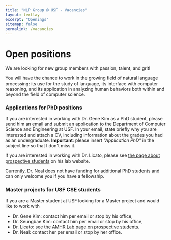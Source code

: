 ```yaml
---
title: "NLP Group @ USF - Vacancies"
layout: textlay
excerpt: "Openings"
sitemap: false
permalink: /vacancies
---
```


# Open positions

We are looking for new group members with passion, talent, and grit!

You will have the chance to work in the growing field of natural language processing: its use for the study of language, its interface with computer reasoning, and its application in analyzing human behaviors both within and beyond the field of computer science. 

### Applications for PhD positions
If you are interested in working with Dr. Gene Kim as a PhD student, please send him an [email](mailto:genekim@usf.edu) and submit an application to the Department of Computer Science and Engineering at USF. In your email, state briefly why you are interested and attach a CV, including information about the grades you had as an undergraduate. **Important**: please insert _"Application PhD"_ in the subject line so that I don't miss it.

If you are interested in working with Dr. Licato, please see [the page about prospective students](https://sites.google.com/view/amhr/people/prospective-students) on his lab website.

Currently, Dr. Neal does not have funding for additional PhD students and can only welcome you if you have a fellowship.

### Master projects for USF CSE students
If you are a Master student at USF looking for a Master project and would like to work with
- Dr. Gene Kim: contact him per email or stop by his office,
- Dr. Seungbae Kim: contact him per email or stop by his office,
- Dr. Licato: see [the AMHR Lab page on prospective students](https://sites.google.com/view/amhr/people/prospective-students). 
- Dr. Neal: contact her per email or stop by her office.

